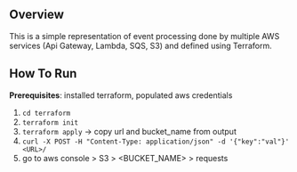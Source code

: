 ## Overview

This is a simple representation of event processing done by multiple AWS services (Api Gateway, Lambda, SQS, S3) and defined using Terraform.

## How To Run

**Prerequisites**: installed terraform, populated aws credentials

1. `cd terraform`
2. `terraform init`
3. `terraform apply` -> copy url and bucket_name from output
4. `curl -X POST -H "Content-Type: application/json" -d '{"key":"val"}' <URL>/`
5. go to aws console > S3 > <BUCKET_NAME> > requests